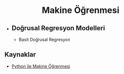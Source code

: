 <h1 align="center"> Makine Öğrenmesi </h1>

* ## Doğrusal Regresyon Modelleri
  * Basit Doğrusal Regresyon

## Kaynaklar

* [Python ile Makine Öğrenmesi](https://www.udemy.com/course/python-ile-makine-ogrenmesi/)
